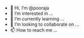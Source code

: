 - 👋 Hi, I’m @pooraja
- 👀 I’m interested in ...
- 🌱 I’m currently learning ...
- 💞️ I’m looking to collaborate on ...
- 📫 How to reach me ...

<!---
pooraja/pooraja is a ✨ special ✨ repository because its `README.md` (this file) appears on your GitHub profile.
You can click the Preview link to take a look at your changes.
--->
